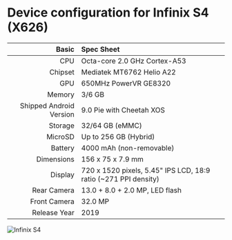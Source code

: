 Device configuration for Infinix S4 (X626)
================================================================

Basic   | Spec Sheet
-------:|:-------------------------
CPU     | Octa-core 2.0 GHz Cortex-A53
Chipset | Mediatek MT6762 Helio A22
GPU     | 650MHz PowerVR GE8320
Memory  | 3/6 GB
Shipped Android Version | 9.0 Pie with Cheetah XOS
Storage | 32/64 GB (eMMC)
MicroSD | Up to 256 GB (Hybrid)
Battery | 4000 mAh (non-removable)
Dimensions | 156 x 75 x 7.9 mm
Display | 720 x 1520 pixels, 5.45" IPS LCD, 18:9 ratio (~271 PPI density)
Rear Camera  | 13.0 + 8.0 + 2.0 MP, LED flash
Front Camera | 32.0 MP
Release Year | 2019

![Infinix S4](https://cdn2.gsmarena.com/vv/pics/infinix/infinix-hot-s4-1.jpg)

